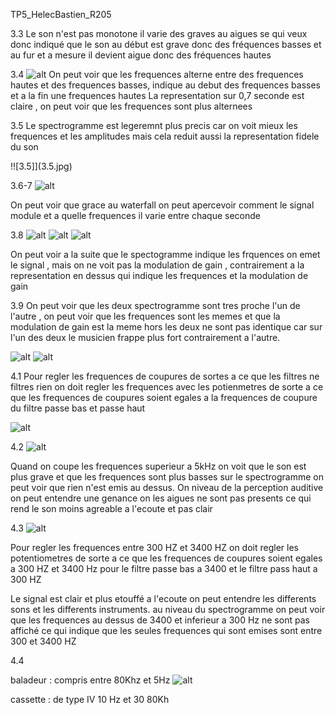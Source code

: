 TP5_HelecBastien_R205

3.3 Le son n'est pas monotone il varie des graves au aigues se qui veux donc indiqué que le son au début est grave donc des fréquences basses et au fur et a mesure il devient aigue donc des fréquences hautes

3.4 
![alt](3.4.jpg)
On peut voir que les frequences alterne entre des frequences hautes et des frequences basses, indique au debut des frequences basses et a la fin une frequences hautes
La representation sur 0,7 seconde est claire , on peut voir que les frequences sont plus alternees

3.5
Le spectrogramme est legeremnt plus precis car on voit mieux les frequences et les amplitudes mais cela reduit aussi la representation fidele du son

!![3.5]](3.5.jpg)

3.6-7
![alt](3.6-7.jpg)

On peut voir que grace au waterfall on peut apercevoir comment le signal module et a quelle frequences il varie entre chaque seconde 

3.8 
![alt](3.8.1jpg)
![alt](3.8.2.jpg)
![alt](3.8.3.jpg)

On peut voir a la suite que le spectogramme indique les frquences on emet le signal , mais on ne voit pas la modulation de gain , contrairement a la representation en dessus qui indique les frequences et la modulation de gain 

3.9 
On peut voir que les deux spectrogramme sont tres proche l'un de l'autre , on peut voir que les frequences sont les memes et que la modulation de gain est la meme hors les deux ne sont pas identique car sur l'un des deux le musicien frappe plus fort contrairement a l'autre. 

![alt](3.9.jpg)
![alt](3.9.2.jpg)


4.1 
Pour regler les frequences de coupures de sortes a ce que les filtres ne filtres rien on doit regler les frequences avec les potienmetres de sorte a ce que les frequences de coupures soient egales a la frequences de coupure du filtre passe bas et passe haut 

![alt](4.1.jpg)

4.2 
![alt](4.2.jpg)

Quand on coupe les frequences superieur a 5kHz on voit que le son est plus grave et que les frequences sont plus basses sur le spectrogramme on peut voir que rien n'est emis au dessus. On  niveau de la perception auditive on peut entendre une genance on les aigues ne sont pas presents ce qui rend le son moins agreable a l'ecoute et pas clair 

4.3 
![alt](4.3.jpg)

Pour regler les frequences entre 300 HZ et 3400 HZ on doit regler les potentiometres de sorte a ce que les frequences de coupures soient egales a 300 HZ et 3400 Hz pour le filtre passe bas a 3400 et le filtre pass haut a 300 HZ 

Le signal est clair et plus etouffé a l'ecoute on peut entendre les differents sons et les differents instruments. au niveau du spectrogramme on peut voir que les frequences au dessus de 3400 et inferieur a 300 Hz ne sont pas affiché ce qui indique que les seules frequences qui sont emises sont entre 300 et 3400 HZ

4.4 

baladeur :
compris entre 80Khz et 5Hz 
![alt](4.4.1jpg)

cassette : de type IV 
10 Hz et 30 80Kh